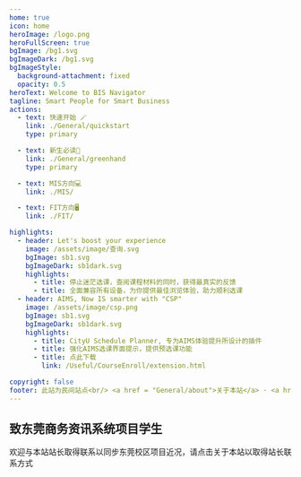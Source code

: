 ```yaml
---
home: true
icon: home
heroImage: /logo.png
heroFullScreen: true
bgImage: /bg1.svg
bgImageDark: /bg1.svg
bgImageStyle:
  background-attachment: fixed
  opacity: 0.5
heroText: Welcome to BIS Navigator
tagline: Smart People for Smart Business
actions:
  - text: 快速开始 🪄
    link: ./General/quickstart
    type: primary

  - text: 新生必读🔰
    link: ./General/greenhand
    type: primary

  - text: MIS方向💻
    link: ./MIS/

  - text: FIT方向🖥️
    link: ./FIT/

highlights:
  - header: Let's boost your experience
    image: /assets/image/查询.svg
    bgImage: sb1.svg
    bgImageDark: sb1dark.svg
    highlights:
      - title: 停止迷茫选课，查阅课程材料的同时，获得最真实的反馈
      - title: 全面兼容所有设备，为你提供最佳浏览体验，助力顺利选课
  - header: AIMS, Now IS smarter with "CSP"
    image: /assets/image/csp.png
    bgImage: sb1.svg
    bgImageDark: sb1dark.svg
    highlights:
      - title: CityU Schedule Planner, 专为AIMS体验提升所设计的插件
      - title: 强化AIMS选课界面提示，提供预选课功能
      - title: 点此下载 
        link: /Useful/CourseEnroll/extension.html

copyright: false
footer: 此站为民间站点<br/> <a href = "General/about">关于本站</a> · <a href ="General/appreciate">致谢</a> · <a href = "General/Hall_of_Fame">名人堂</a> · <a href ="General/recurit"> 招贤纳士 </a>  · <a href = "General/alumni_share">校友寄言</a>
---
```

## 致东莞商务资讯系统项目学生

欢迎与本站站长取得联系以同步东莞校区项目近况，请点击关于本站以取得站长联系方式

